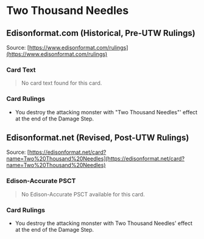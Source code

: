 # Two Thousand Needles

## Edisonformat.com (Historical, Pre-UTW Rulings)

Source: [https://www.edisonformat.com/rulings](https://www.edisonformat.com/rulings)

### Card Text

> No card text found for this card.

### Card Rulings

*   You destroy the attacking monster with "Two Thousand Needles"' effect at the end of the Damage Step.

## Edisonformat.net (Revised, Post-UTW Rulings)

Source: [https://edisonformat.net/card?name=Two%20Thousand%20Needles](https://edisonformat.net/card?name=Two%20Thousand%20Needles)

### Edison-Accurate PSCT

> No Edison-Accurate PSCT available for this card.

### Card Rulings

*   You destroy the attacking monster with Two Thousand Needles' effect at the end of the Damage Step.
            